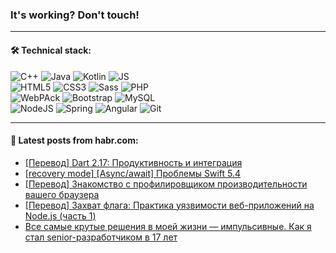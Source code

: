### It's working? Don't touch!

---

#### 🛠️ Technical stack:

![C++](https://img.shields.io/badge/C++-informational?logo=c%2B%2B&style=flat&logoColor=white&color=9C033A)
![Java](https://img.shields.io/badge/Java-informational?logo=java&style=flat&logoColor=white&color=007396)
![Kotlin](https://img.shields.io/badge/Kotlin-informational?logo=Kotlin&style=flat&logoColor=white&color=0095D5)
![JS](https://img.shields.io/badge/JS-informational?logo=javaScript&style=flat&logoColor=black&color=F7Df1E) <br>
![HTML5](https://img.shields.io/badge/HTML5-informational?logo=html5&style=flat&logoColor=white&color=E34F26)
![CSS3](https://img.shields.io/badge/CSS3-informational?logo=css3&style=flat&logoColor=white&color=157286)
![Sass](https://img.shields.io/badge/Saas-informational?logo=sass&style=flat&logoColor=white&color=hotpink)
![PHP](https://img.shields.io/badge/PHP-informational?logo=php&style=flat&logoColor=white&color=777BB4) <br>
![WebPAck](https://img.shields.io/badge/WebPack-informational?logo=webPack&style=flat&logoColor=white&color=FF6F00)
![Bootstrap](https://img.shields.io/badge/Bootstrap-informational?logo=Bootstrap&style=flat&logoColor=white&color=7952B3)
![MySQL](https://img.shields.io/badge/MySQL-informational?logo=MySQL&style=flat&logoColor=white&color=00f) <br>
![NodeJS](https://img.shields.io/badge/NodeJS-informational?logo=node.js&style=flat&logoColor=white&color=43853D)
![Spring](https://img.shields.io/badge/Spring-informational?logo=Spring&style=flat&logoColor=white&color=0A9EDC)
![Angular](https://img.shields.io/badge/Vue-informational?logo=vue.js&style=flat&logoColor=white&color=red)
![Git](https://img.shields.io/badge/Git-informational?logo=git&style=flat&logoColor=white&color=darkorange)

___

#### 💬 Latest posts from habr.com:

<!-- BLOG-POST-LIST:START -->
- [[Перевод] Dart 2.17: Продуктивность и интеграция](https://habr.com/ru/post/667990/?utm_source=habrahabr&utm_medium=rss&utm_campaign=667990)
- [[recovery mode] [Async/await] Проблемы Swift 5.4](https://habr.com/ru/post/668018/?utm_source=habrahabr&utm_medium=rss&utm_campaign=668018)
- [[Перевод] Знакомство с профилировщиком производительности вашего браузера](https://habr.com/ru/post/668008/?utm_source=habrahabr&utm_medium=rss&utm_campaign=668008)
- [[Перевод] Захват флага: Практика уязвимости веб-приложений на Node.js &lpar;часть 1&rpar;](https://habr.com/ru/post/667926/?utm_source=habrahabr&utm_medium=rss&utm_campaign=667926)
- [Все самые крутые решения в моей жизни — импульсивные. Как я стал senior-разработчиком в 17 лет](https://habr.com/ru/post/667878/?utm_source=habrahabr&utm_medium=rss&utm_campaign=667878)
<!-- BLOG-POST-LIST:END -->
